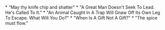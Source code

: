 \* "May thy knife chip and shatter" \* "A Great Man Doesn't Seek To Lead. He's Called To It." \* "An Animal Caught In A Trap Will Gnaw Off Its Own Leg To Escape. What Will You Do?" \* "When Is A Gift Not A Gift?" \* "The spice must flow."
